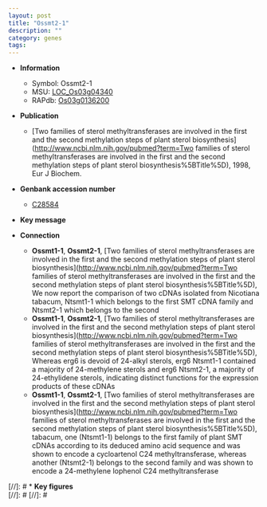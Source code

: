 ```yaml
---
layout: post
title: "Ossmt2-1"
description: ""
category: genes
tags: 
---
```


* **Information**  
    + Symbol: Ossmt2-1  
    + MSU: [LOC_Os03g04340](http://rice.plantbiology.msu.edu/cgi-bin/ORF_infopage.cgi?orf=LOC_Os03g04340)  
    + RAPdb: [Os03g0136200](http://rapdb.dna.affrc.go.jp/viewer/gbrowse_details/irgsp1?name=Os03g0136200)  

* **Publication**  
    + [Two families of sterol methyltransferases are involved in the first and the second methylation steps of plant sterol biosynthesis](http://www.ncbi.nlm.nih.gov/pubmed?term=Two families of sterol methyltransferases are involved in the first and the second methylation steps of plant sterol biosynthesis%5BTitle%5D), 1998, Eur J Biochem.

* **Genbank accession number**  
    + [C28584](http://www.ncbi.nlm.nih.gov/nuccore/C28584)

* **Key message**  

* **Connection**  
    + __Ossmt1-1__, __Ossmt2-1__, [Two families of sterol methyltransferases are involved in the first and the second methylation steps of plant sterol biosynthesis](http://www.ncbi.nlm.nih.gov/pubmed?term=Two families of sterol methyltransferases are involved in the first and the second methylation steps of plant sterol biosynthesis%5BTitle%5D), We now report the comparison of two cDNAs isolated from Nicotiana tabacum, Ntsmt1-1 which belongs to the first SMT cDNA family and Ntsmt2-1 which belongs to the second
    + __Ossmt1-1__, __Ossmt2-1__, [Two families of sterol methyltransferases are involved in the first and the second methylation steps of plant sterol biosynthesis](http://www.ncbi.nlm.nih.gov/pubmed?term=Two families of sterol methyltransferases are involved in the first and the second methylation steps of plant sterol biosynthesis%5BTitle%5D), Whereas erg6 is devoid of 24-alkyl sterols, erg6 Ntsmt1-1 contained a majority of 24-methylene sterols and erg6 Ntsmt2-1, a majority of 24-ethylidene sterols, indicating distinct functions for the expression products of these cDNAs
    + __Ossmt1-1__, __Ossmt2-1__, [Two families of sterol methyltransferases are involved in the first and the second methylation steps of plant sterol biosynthesis](http://www.ncbi.nlm.nih.gov/pubmed?term=Two families of sterol methyltransferases are involved in the first and the second methylation steps of plant sterol biosynthesis%5BTitle%5D), tabacum, one (Ntsmt1-1) belongs to the first family of plant SMT cDNAs according to its deduced amino acid sequence and was shown to encode a cycloartenol C24 methyltransferase, whereas another (Ntsmt2-1) belongs to the second family and was shown to encode a 24-methylene lophenol C24 methyltransferase

[//]: # * **Key figures**  
[//]: # 
[//]: # 
